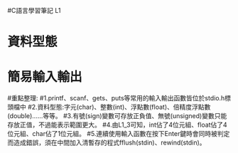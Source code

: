 #C語言學習筆記 L1
# 資料型態
# 簡易輸入輸出
#重點整理:
#1.printf、scanf、gets、puts等常用的輸入輸出函數皆位於stdio.h標頭檔中
#2.資料型態:字元(char)、整數(int)、浮點數(float)、倍精度浮點數(double)......等等。
#3.有號(sign)變數可存放正負值、無號(unsigned)變數只能存放正值，不過能表示範圍更大。
#4.由L1_3可知，int佔了4位元組、float佔了4位元組、char佔了1位元組。
#5.連續使用輸入函數在按下Enter鍵時會同時被判定而造成錯誤，須在中間加入清暫存的程式fflush(stdin)、rewind(stdin)。
